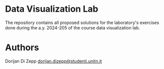 # Data Visualization Lab
The repository contains all proposed solutions for the laboratory's exercises done during the a.y. 2024-205 of the course data visualization lab.

# Authors
Dorijan Di Zepp dorijan.dizepp@studenti.unitn.it